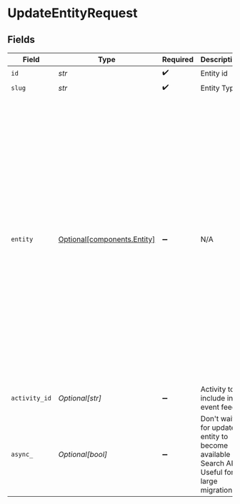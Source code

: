 # UpdateEntityRequest


## Fields

| Field                                                                                                                                                                                                                                                                                                                                                            | Type                                                                                                                                                                                                                                                                                                                                                             | Required                                                                                                                                                                                                                                                                                                                                                         | Description                                                                                                                                                                                                                                                                                                                                                      | Example                                                                                                                                                                                                                                                                                                                                                          |
| ---------------------------------------------------------------------------------------------------------------------------------------------------------------------------------------------------------------------------------------------------------------------------------------------------------------------------------------------------------------- | ---------------------------------------------------------------------------------------------------------------------------------------------------------------------------------------------------------------------------------------------------------------------------------------------------------------------------------------------------------------- | ---------------------------------------------------------------------------------------------------------------------------------------------------------------------------------------------------------------------------------------------------------------------------------------------------------------------------------------------------------------- | ---------------------------------------------------------------------------------------------------------------------------------------------------------------------------------------------------------------------------------------------------------------------------------------------------------------------------------------------------------------- | ---------------------------------------------------------------------------------------------------------------------------------------------------------------------------------------------------------------------------------------------------------------------------------------------------------------------------------------------------------------- |
| `id`                                                                                                                                                                                                                                                                                                                                                             | *str*                                                                                                                                                                                                                                                                                                                                                            | :heavy_check_mark:                                                                                                                                                                                                                                                                                                                                               | Entity id                                                                                                                                                                                                                                                                                                                                                        |                                                                                                                                                                                                                                                                                                                                                                  |
| `slug`                                                                                                                                                                                                                                                                                                                                                           | *str*                                                                                                                                                                                                                                                                                                                                                            | :heavy_check_mark:                                                                                                                                                                                                                                                                                                                                               | Entity Type                                                                                                                                                                                                                                                                                                                                                      | contact                                                                                                                                                                                                                                                                                                                                                          |
| `entity`                                                                                                                                                                                                                                                                                                                                                         | [Optional[components.Entity]](../../models/components/entity.md)                                                                                                                                                                                                                                                                                                 | :heavy_minus_sign:                                                                                                                                                                                                                                                                                                                                               | N/A                                                                                                                                                                                                                                                                                                                                                              | {<br/>"_id": "3fa85f64-5717-4562-b3fc-2c963f66afa6",<br/>"_org": "123",<br/>"_owners": [<br/>{<br/>"org_id": "123",<br/>"user_id": "123"<br/>}<br/>],<br/>"_schema": "contact",<br/>"_tags": [<br/>"example",<br/>"mock"<br/>],<br/>"_created_at": "2021-02-09T12:41:43.662Z",<br/>"_updated_at": "2021-02-09T12:41:43.662Z",<br/>"_acl": {<br/>"view": [<br/>"org:456",<br/>"org:789"<br/>],<br/>"edit": [<br/>"org:456"<br/>],<br/>"delete": [<br/>"org:456"<br/>]<br/>}<br/>} |
| `activity_id`                                                                                                                                                                                                                                                                                                                                                    | *Optional[str]*                                                                                                                                                                                                                                                                                                                                                  | :heavy_minus_sign:                                                                                                                                                                                                                                                                                                                                               | Activity to include in event feed                                                                                                                                                                                                                                                                                                                                | 01F130Q52Q6MWSNS8N2AVXV4JN                                                                                                                                                                                                                                                                                                                                       |
| `async_`                                                                                                                                                                                                                                                                                                                                                         | *Optional[bool]*                                                                                                                                                                                                                                                                                                                                                 | :heavy_minus_sign:                                                                                                                                                                                                                                                                                                                                               | Don't wait for updated entity to become available in Search API. Useful for large migrations                                                                                                                                                                                                                                                                     |                                                                                                                                                                                                                                                                                                                                                                  |